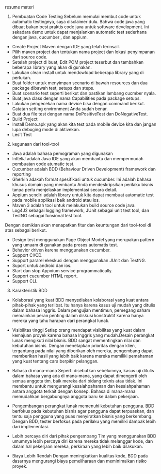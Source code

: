 resume materi

1. Pembuatan Code Testing
Sebelum memulai membut code untuk automatic testingnya, saya disclaimer dulu. Bahwa code java yang dibuat bukan best praktis code java untuk software development. Ini sekadara demo untuk dapat menjalankan automatic test sederhana dengan java, cucumber , dan appium.

- Create Project Maven dengan IDE yang telah terinsall.
- Pilih maven project dan tentukan nama project dan lokasi penyimpanan dari source code.
- Setelah project di buat, Edit POM project teserbut dan tambahkan beberapa library yang akan di gunakan.
- Lakukan clean install untuk mendowload beberapa library yang di perlukan.
- Buat folder untuk menyimpan scenario di bawah resources dan dua package dibawah test, setups dan steps.
- Buat scenario test seperti berikut dan pastikan lambang cucmber nyala.
- Buat java class dengan nama Capabilities pada package setups.
- Lakukan pengecekan nama device bisa dengan command berikut. Catatan setting environment Anda sudah benar.
- Buat dua file test dengan nama DoPositiveTest dan DoNegativeTest.
- Build Project
- Install Demo.apk yang akan kita test pada mobile device kita dan jangan lupa debuging mode di aktivekan.
- Les’t Test

2. kegunaan dari tool-tool 
- Java adalah bahasa pemograman yang digunakan
- IntteliJ adalah Java IDE yang akan membantu dan mempermudah pembuatan code atumatic test.
- Cucumber adalah BDD (Behaviour Driven Development) framework dan reporting
- Gherkin adakah format spesifikasi untuk cucumber. Ini adalah bahasa khusus domain yang membantu Anda mendeskripsikan perilaku bisnis tanpa perlu menjelaskan implementasi secara detail.
- Appium sendiri adalah library untuk kita dapat membuat automatic test pada mobile applikasi baik android atau ios.
- Maven 3 adalah tool untuk melakukan build source code java.
- Log4J2 sebagai logging framework, JUnit sebagai unit test tool, dan TestNG sebagai funsional test tool.

Dengan demikian akan menapatkan fitur dan keuntungan dari tool-tool di atas sebagai berikut.
- Design test menggunakan Page Object Model yang merupakan pattern yang umuam di gunakan pada proses automatis test.
- Behavior driven karena menggunakan cucumber.
- Support CI/CD.
- Support pararel ekeskusi dengan menggunakan JUnit dan TestNG.
- Suport untuk android dan ios.
- Start dan stop Appoium service programmatically.
- Support cucumber HTML report.
- Support CLI.

3. Karakteristik BDD
- Kolaborasi yang kuat
    BDD menyediakan kolaborasi yang kuat antara pihak-pihak yang terlibat. Itu hanya karena kasus uji mudah yang ditulis dalam bahasa Inggris. Dalam pengujian mentimun, pemegang saham memainkan peran penting dalam diskusi konstruktif karena hanya mereka yang tahu harapan dari perangkat lunak.

- Visibilitas tinggi
    Setiap orang mendapat visibilitas yang kuat dalam kemajuan proyek karena bahasa Inggris yang mudah.Desain perangkat lunak mengikuti nilai bisnis. BDD sangat mementingkan nilai dan kebutuhan bisnis. Dengan menetapkan prioritas dengan klien, tergantung pada nilai yang diberikan oleh mereka, pengembang dapat memberikan hasil yang lebih baik karena mereka memiliki pemahaman yang kuat tentang cara berpikir pelanggan.

- Bahasa di mana-mana
    Seperti disebutkan sebelumnya, kasus uji ditulis dalam bahasa yang ada di mana-mana, yang dapat dimengerti oleh semua anggota tim, baik mereka dari bidang teknis atau tidak. Ini membantu untuk mengurangi kesalahpahaman dan kesalahpahaman antara anggota terkait dengan konsep. Bahasa di mana-mana memudahkan bergabungnya anggota baru ke dalam pekerjaan.

- Pengembangan perangkat lunak memenuhi kebutuhan pengguna.
    BDD berfokus pada kebutuhan bisnis agar pengguna dapat terpuaskan, dan tentu saja pengguna yang puas menyiratkan bisnis yang berkembang. Dengan BDD, tester berfokus pada perilaku yang memiliki dampak lebih dari implementasi.

- Lebih percaya diri dari pihak pengembang
    Tim yang menggunakan BDD umumnya lebih percaya diri karena mereka tidak melanggar kode, dan dalam hal pekerjaan mereka, perkiraan yang lebih baik dilakukan.

- Biaya Lebih Rendah
    Dengan meningkatkan kualitas kode, BDD pada dasarnya mengurangi biaya pemeliharaan dan meminimalkan risiko proyek.